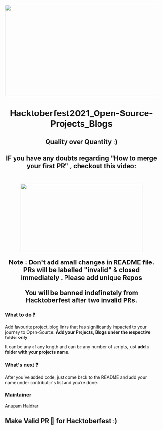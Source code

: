 <div align="center">
<img src="https://hacktoberfest.digitalocean.com/_nuxt/img/logo-hacktoberfest-full.f42e3b1.svg" width="700" height="300" style="width: 700px; height: 300px;">




  <h1> Hacktoberfest2021_Open-Source-Projects_Blogs</h1>
  

<h2> Quality over Quantity :) <h2>
  

 IF you have any doubts regarding "How to merge your first PR" , checkout this video:
  <br>
  <br>
<p><a target="_blank" href="https://hacktoberfest.digitalocean.com/resources?wvideo=tf3u5ruz5y"><img src="https://embedwistia-a.akamaihd.net/deliveries/4bdee00ef68274f35bc6ad84ac1e49c6.jpg?image_play_button_size=2x&amp;image_crop_resized=960x540&amp;image_play_button=1&amp;image_play_button_color=1e71e7e0" width="400" height="225" style="width: 400px; height: 225px;"></a></p>


 <div> Note : Don't add small changes in README file. PRs will be labelled "invalid" & closed immediately . Please add unique Repos
   </div>
<br>
  
  <div> You will be banned indefinetely from Hacktoberfest after <quote>two</quote> invalid PRs.</div>
  
  </div>

### What to do ❓
Add favourite project, blog links that has significantly impacted to your journey to Open-Source.
**Add your Projects, Blogs under the respective folder only**

It can be any of any length and can be any number of scripts, just **add a folder with your projects name.**


### What's next ❓
After you've added code, just come back to the README and add your name under contributor's list and you're done.

### Maintainer
[Anupam Haldkar](https://twitter.com/anupamhaldkar)


## Make Valid PR 🙌 for **Hacktoberfest** :)
  

